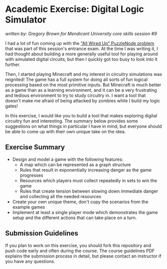 # Academic Exercise: Digital Logic Simulator

_written by: Gregory Brown for Mendicant University core skills session #9_

I had a lot of fun coming up with the ["All Wired Up" PuzzleNode problem](http://puzzlenode.com/puzzles/18) 
that was part of this session's entrance 
exam. At the time I was writing it, I had thought about building a more 
generally useful tool for playing around with simulated digital circuits, 
but then I quickly got too busy to look into it further.

Then, I started playing Minecraft and my interest in circuitry simulations was
reignited! The game has a full system for doing all sorts of fun logical
processing based on the most primitive inputs. But Minecraft is much better
as a game than as a learning environment, and it can be a very frustrating
and tedious environment to try to study circuitry in. I want a tool that
doesn't make me afraid of being attacked by zombies while I build my logic
gates!

In this exercise, I would like you to build a tool that makes exploring
digital circuitry fun and interesting. The summary below provides some
suggestions on what things in particular I have in mind, but everyone
should be able to come up with their own unique take on the idea.

## Exercise Summary

- Design and model a game with the following features:
  - A map which can be represented as a graph structure
  - Rules that result in exponentially increasing danger as the game progresses
  - Resources which players must collect repeatedly in sets to win the game
  - Rules that create tension between slowing down immediate danger and
    collecting all the needed resources
- Create your own unique theme, don't copy the scenarios from the example games
- Implement at least a single player mode which demonstrates the game setup and the
  different actions that can take place on a turn.

## Submission Guidelines

If you plan to work on this exercise, you should fork this repository 
and push code early and often during the course. The course 
guidelines PDF explains the submission process in detail, but please 
contact an instructor if you have any questions.

